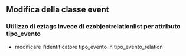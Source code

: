 ## Modifica della classe event
### Utilizzo di eztags invece di ezobjectrelationlist per attributo tipo_evento

- modificare l'identificatore tipo_evento in tipo_evento_relation
